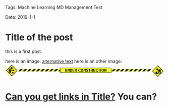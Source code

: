 Tags:	 Machine Learning
	MD
	Management
	Test

Date: 2019-1-1
# Title of the post 

this is a first post. 

here is an image: 
[alternative text](under-construction.gif)
here is an other image: 
![txt](under-construction.gif)


# [Can you get links in Title?](http://google.com) You can? 